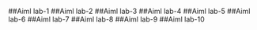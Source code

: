 ##Aiml lab-1
##Aiml lab-2
##Aiml lab-3
##Aiml lab-4
##Aiml lab-5
##Aiml lab-6
##Aiml lab-7
##Aiml lab-8
##Aiml lab-9
##Aiml lab-10
